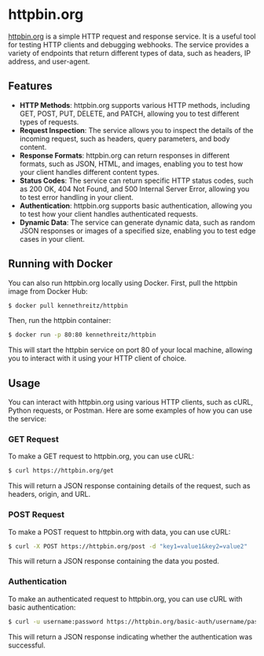 # httpbin.org

[httpbin.org](https://httpbin.org/) is a simple HTTP request and response service. It is a useful tool for testing HTTP clients and debugging webhooks. The service provides a variety of endpoints that return different types of data, such as headers, IP address, and user-agent.

## Features

- **HTTP Methods**: httpbin.org supports various HTTP methods, including GET, POST, PUT, DELETE, and PATCH, allowing you to test different types of requests.
- **Request Inspection**: The service allows you to inspect the details of the incoming request, such as headers, query parameters, and body content.
- **Response Formats**: httpbin.org can return responses in different formats, such as JSON, HTML, and images, enabling you to test how your client handles different content types.
- **Status Codes**: The service can return specific HTTP status codes, such as 200 OK, 404 Not Found, and 500 Internal Server Error, allowing you to test error handling in your client.
- **Authentication**: httpbin.org supports basic authentication, allowing you to test how your client handles authenticated requests.
- **Dynamic Data**: The service can generate dynamic data, such as random JSON responses or images of a specified size, enabling you to test edge cases in your client.

## Running with Docker

You can also run httpbin.org locally using Docker. First, pull the httpbin image from Docker Hub:

```bash
$ docker pull kennethreitz/httpbin
```

Then, run the httpbin container:

```bash
$ docker run -p 80:80 kennethreitz/httpbin
```

This will start the httpbin service on port 80 of your local machine, allowing you to interact with it using your HTTP client of choice.


## Usage

You can interact with httpbin.org using various HTTP clients, such as cURL, Python requests, or Postman. Here are some examples of how you can use the service:

### GET Request

To make a GET request to httpbin.org, you can use cURL:

```bash
$ curl https://httpbin.org/get
```

This will return a JSON response containing details of the request, such as headers, origin, and URL.

### POST Request

To make a POST request to httpbin.org with data, you can use cURL:

```bash
$ curl -X POST https://httpbin.org/post -d "key1=value1&key2=value2"
```

This will return a JSON response containing the data you posted.

### Authentication

To make an authenticated request to httpbin.org, you can use cURL with basic authentication:

```bash
$ curl -u username:password https://httpbin.org/basic-auth/username/password
```

This will return a JSON response indicating whether the authentication was successful.
